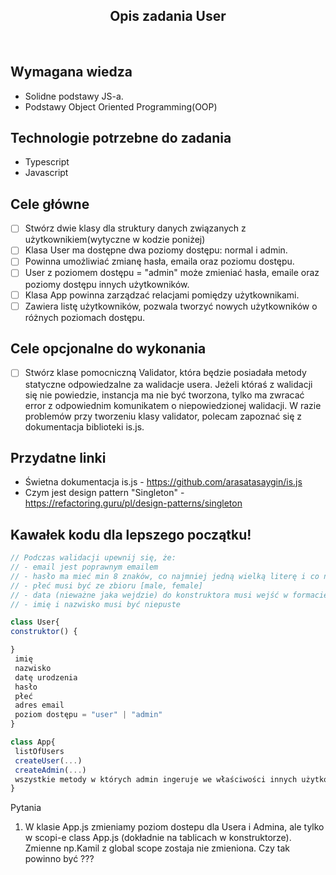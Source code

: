 <h2 align="center">Opis zadania User </h2>

<br>

## Wymagana wiedza

- Solidne podstawy JS-a.
- Podstawy Object Oriented Programming(OOP)

## Technologie potrzebne do zadania

- Typescript
- Javascript

## Cele główne

- [ ] Stwórz dwie klasy dla struktury danych związanych z użytkownikiem(wytyczne w kodzie poniżej)
- [ ] Klasa User ma dostępne dwa poziomy dostępu: normal i admin.
- [ ] Powinna umożliwiać zmianę hasła, emaila oraz poziomu dostępu.
- [ ] User z poziomem dostępu = "admin" może zmieniać hasła, emaile oraz poziomy dostępu innych użytkowników.
- [ ] Klasa App powinna zarządzać relacjami pomiędzy użytkownikami.
- [ ] Zawiera listę użytkowników, pozwala tworzyć nowych użytkowników o różnych poziomach dostępu.

## Cele opcjonalne do wykonania

- [ ] Stwórz klase pomocniczną Validator, która będzie posiadała metody statyczne odpowiedzalne za walidacje usera. Jeżeli któraś z walidacji się nie powiedzie, instancja ma nie być tworzona, tylko ma zwracać error z odpowiednim komunikatem o niepowiedzionej walidacji. W razie problemów przy tworzeniu klasy validator, polecam zapoznać się z dokumentacja biblioteki is.js.

## Przydatne linki

- Świetna dokumentacja is.js - https://github.com/arasatasaygin/is.js
- Czym jest design pattern "Singleton" - https://refactoring.guru/pl/design-patterns/singleton

## Kawałek kodu dla lepszego początku!

```javascript
// Podczas walidacji upewnij się, że:
// - email jest poprawnym emailem
// - hasło ma mieć min 8 znaków, co najmniej jedną wielką literę i co najmniej jedną cyfrę oraz co najmniej 1 znak specjalny
// - płeć musi być ze zbioru [male, female]
// - data (nieważne jaka wejdzie) do konstruktora musi wejść w formacie MM/DD/YYYY
// - imię i nazwisko musi być niepuste

class User{
construktor() {

}
 imię
 nazwisko
 datę urodzenia
 hasło
 płeć
 adres email
 poziom dostępu = "user" | "admin"
}

class App{
 listOfUsers
 createUser(...)
 createAdmin(...)
 wszystkie metody w których admin ingeruje we właściwości innych użytkowników
}
```


Pytania
1. W klasie App.js zmieniamy poziom dostepu dla Usera i Admina, ale tylko w scopi-e class App.js (dokładnie na tablicach w konstruktorze). Zmienne np.Kamil z global scope zostaja nie zmieniona. Czy tak powinno być ???
